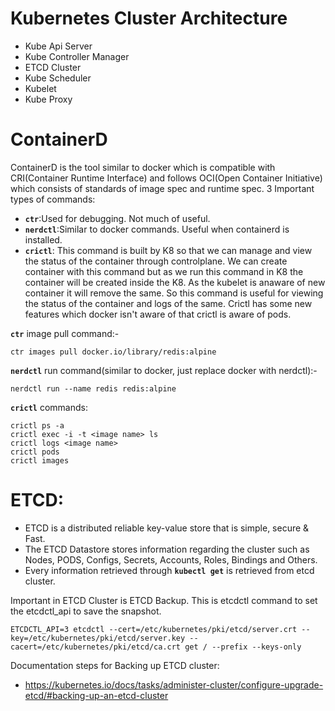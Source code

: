 # Kubernetes Cluster Architecture
- Kube Api Server
- Kube Controller Manager
- ETCD Cluster
- Kube Scheduler
- Kubelet
- Kube Proxy

# ContainerD
ContainerD is the tool similar to docker which is compatible with CRI(Container Runtime Interface) and follows OCI(Open Container Initiative) which consists of standards of image spec and runtime spec.
3 Important types of commands:
- **`ctr`**:Used for debugging. Not much of useful.
- **`nerdctl`**:Similar to docker commands. Useful when containerd is installed.
- **`crictl`**: This command is built by K8 so that we can manage and view the status of the container through controlplane. We can create container with this command but as we run this command in K8 the container will be created inside the K8. As the kubelet is anaware of new container it will remove the same. So this command is useful for viewing the status of the container and logs of the same. Crictl has some new features which docker isn't aware of that crictl is aware of pods. 


**`ctr`** image pull command:-
```
ctr images pull docker.io/library/redis:alpine
```

**`nerdctl`** run command(similar to docker, just replace docker with nerdctl):-
```
nerdctl run --name redis redis:alpine
```
**`crictl`** commands:
```
crictl ps -a
crictl exec -i -t <image name> ls
crictl logs <image name>
crictl pods
crictl images
```
# ETCD:
 - ETCD is a distributed reliable key-value store that is simple, secure & Fast.
 - The ETCD Datastore stores information regarding the cluster such as Nodes, PODS, Configs, Secrets, Accounts, Roles, Bindings and Others.
 - Every information retrieved through **`kubectl get`** is retrieved from etcd cluster.

Important in ETCD Cluster is ETCD Backup. 
This is etcdctl command to set the etcdctl_api to save the snapshot.
```
ETCDCTL_API=3 etcdctl --cert=/etc/kubernetes/pki/etcd/server.crt --key=/etc/kubernetes/pki/etcd/server.key --cacert=/etc/kubernetes/pki/etcd/ca.crt get / --prefix --keys-only
```
Documentation steps for Backing up ETCD cluster:
- https://kubernetes.io/docs/tasks/administer-cluster/configure-upgrade-etcd/#backing-up-an-etcd-cluster


